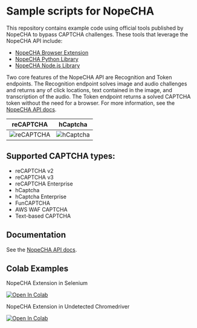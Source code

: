 # Sample scripts for NopeCHA

This repository contains example code using official tools published by NopeCHA
to bypass CAPTCHA challenges. These tools that leverage the NopeCHA API include:

- [NopeCHA Browser Extension](https://github.com/NopeCHA/NopeCHA)
- [NopeCHA Python Library](https://github.com/NopeCHA/nopecha-python)
- [NopeCHA Node.js Library](https://github.com/NopeCHA/nopecha-nodejs)

Two core features of the NopeCHA API are Recognition and Token endpoints.
The Recognition endpoint solves image and audio challenges and returns any of
click locations, text contained in the image, and transcription of the audio.
The Token endpoint returns a solved CAPTCHA token without the need for a browser.
For more information, see the [NopeCHA API docs](https://developers.nopecha.com).

reCAPTCHA | hCaptcha
:---:|:---:
![reCAPTCHA](https://nopecha.com/image/demo/recaptcha.gif) | ![hCaptcha](https://nopecha.com/image/demo/hcaptcha.gif)


## Supported CAPTCHA types:
- reCAPTCHA v2
- reCAPTCHA v3
- reCAPTCHA Enterprise
- hCaptcha
- hCaptcha Enterprise
- FunCAPTCHA
- AWS WAF CAPTCHA
- Text-based CAPTCHA


## Documentation

See the [NopeCHA API docs](https://developers.nopecha.com).


## Colab Examples

NopeCHA Extension in Selenium

[![Open In Colab](https://colab.research.google.com/assets/colab-badge.svg)](https://colab.research.google.com/drive/1h9Q37yQqrLNhkqBCCWtHMPc09iOlLEQ5?usp=sharing)

NopeCHA Extension in Undetected Chromedriver

[![Open In Colab](https://colab.research.google.com/assets/colab-badge.svg)](https://colab.research.google.com/drive/1IAIwMWxpK7j1zzWJ1RmajD0TjaW_ANz4?usp=sharing)
